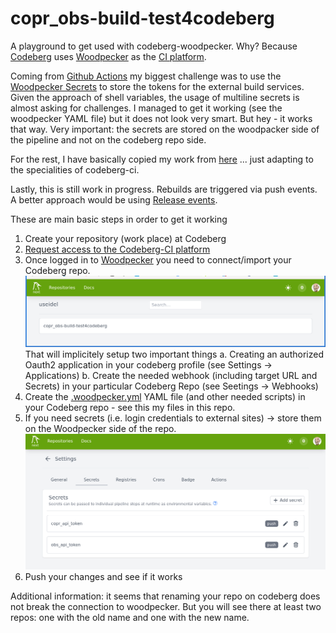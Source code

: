 # copr_obs-build-test4codeberg

A playground to get used with codeberg-woodpecker. Why? Because [Codeberg](https://codeberg.org/) uses [Woodpecker](https://woodpecker-ci.org/) as the [CI platform](https://ci.codeberg.org/).

Coming from [Github Actions](https://github.com/features/actions) my biggest challenge was to use the [Woodpecker Secrets](https://woodpecker-ci.org/docs/usage/secrets) to store the tokens for the external build services. Given the approach of shell variables, the usage of multiline secrets is almost asking for challenges. I managed to get it working (see the woodpecker YAML file) but it does not look very smart. But hey - it works that way.
Very important: the secrets are stored on the woodpacker side of the pipeline and not on the codeberg repo side.

For the rest, I have basically copied my work from [here](https://github.com/useidel/copr_obs-build-test) ... just adapting to the specialities of codeberg-ci.

Lastly, this is still work in progress. Rebuilds are triggered via push events. A better approach would be using [Release events](https://docs.codeberg.org/git/using-tags/).

These are main basic steps in order to get it working
1. Create your repository (work place) at Codeberg
2. [Request access to the Codeberg-CI platform](https://codeberg.org/Codeberg-e.V./requests)
3. Once logged in to [Woodpecker](https://ci.codeberg.org/repos) you need to connect/import your Codeberg repo. 
![screenshot](assets/images/woodpecker.repo.png "Woodpecker Repo")
That will implicitely setup two important things
  a. Creating an authorized Oauth2 application in your codeberg profile (see Settings -> Applications)
  b. Create the needed webhook (including target URL and Secrets) in your particular Codeberg Repo (see Seetings -> Webhooks)
4. Create the [.woodpecker.yml](https://codeberg.org/useidel/copr_obs-build-test4codeberg/src/branch/main/.woodpecker.yaml) YAML file (and other needed scripts) in your Codeberg repo - see this my files in this repo.
5. If you need secrets (i.e. login credentials to external sites) -> store them on the Woodpecker side of the repo. 
![screenshot](assets/images/woodpecker.secrets.png "Woodpecker Secrets")
6. Push your changes and see if it works

Additional information: it seems that renaming your repo on codeberg does not break the connection to woodpecker. But you will see there at least two repos: one with the old name and one with the new name.
